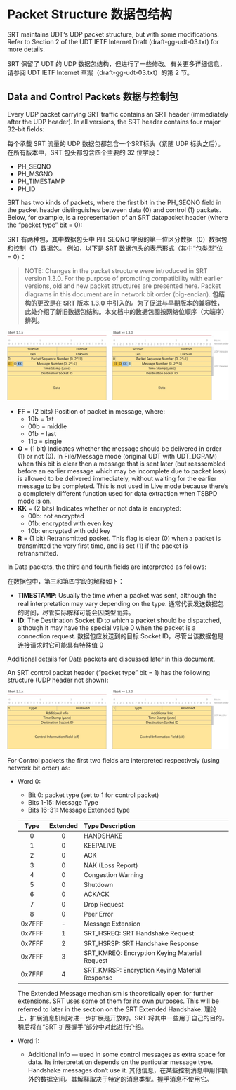 # Packet Structure **数据包结构**

SRT maintains UDT‘s UDP packet structure, but with some modifications. Refer to Section 2 of the UDT IETF Internet Draft (draft-gg-udt-03.txt) for more details.

SRT 保留了 UDT 的 UDP 数据包结构，但进行了一些修改。有关更多详细信息，请参阅 UDT IETF Internet 草案（draft-gg-udt-03.txt）的第 2 节。

## Data and Control Packets 数据与控制包

Every UDP packet carrying SRT traffic contains an SRT header (immediately after the UDP header). In all versions, the SRT header contains four major 32-bit fields:

每个承载 SRT 流量的 UDP 数据包都包含一个SRT标头（紧随 UDP 标头之后）。在所有版本中，SRT 包头都包含四个主要的 32 位字段：

* PH_SEQNO
* PH_MSGNO
* PH_TIMESTAMP 
* PH_ID

SRT has two kinds of packets, where the first bit in the PH_SEQNO field in the packet header distinguishes between data (0) and control (1) packets. Below, for example, is a representation of an SRT ​data​​ packet header (where the “packet type” bit = 0):

SRT 有两种包，其中数据包头中 PH_SEQNO 字段的第一位区分数据（0）数据包和控制（1）数据包。 例如，以下是 SRT 数据包头的表示形式（其中“包类型”位 = 0）：

> NOTE​​: ​Changes in the packet structure were introduced in SRT version 1.3.0. For the purpose of promoting compatibility with earlier versions, old and new packet structures are presented here. Packet diagrams in this document are in network bit order (big-endian). **包结构的更改是在 SRT 版本 1.3.0 中引入的。为了促进与早期版本的兼容性，此处介绍了新旧数据包结构。本文档中的数据包图按网络位顺序（大端序）排列。**

![PACKET_STRUCTURE_1](./Resources/PACKET_STRUCTURE/PACKET_STRUCTURE_1.jpg)

* **FF​**​ = (2 bits) Position of packet in message, where:
    * 10b = 1st
    * 00b = middle
    * 01b = last
    * 11b = single
* **O​**​ = (1 bit) Indicates whether the message should be delivered in order (1) or not (0). In File/Message mode (original UDT with UDT_DGRAM) when this bit is clear then a message that is sent later (but reassembled before an earlier message which may be incomplete due to packet loss) is allowed to be delivered immediately, without waiting for the earlier message to be completed. This is not used in Live mode because there‘s a completely different function used for data extraction when TSBPD mode is on.
* **KK​**​ = (2 bits) Indicates whether or not data is encrypted:
    * 00b: not encrypted
    * 01b: encrypted with even key
    * 10b: encrypted with odd key
* **R**​​ = (1 bit) Retransmitted packet. This flag is clear (0) when a packet is transmitted the very first time, and is set (1) if the packet is retransmitted.

In Data packets, the third and fourth fields are interpreted as follows:

在数据包中，第三和第四字段的解释如下：

* **TIMESTAMP**: Usually the time when a packet was sent, although the real interpretation may vary depending on the type. 通常代表发送数据包的时间，尽管实际解释可能会因类型而异。
* **ID**: The Destination Socket ID to which a packet should be dispatched, although it may have the special value 0 when the packet is a connection request. 数据包应发送到的目标 Socket ID，尽管当该数据包是连接请求时它可能具有特殊值 0

Additional details for Data packets are discussed later in this document.

An SRT ​control​​ packet header (“packet type” bit = 1) has the following structure (UDP header not shown):

![PACKET_STRUCTURE_1](./Resources/PACKET_STRUCTURE/PACKET_STRUCTURE_2.jpg)

For Control packets the first two fields are interpreted respectively (using network bit order) as:

* Word 0:
    * Bit 0: packet type (set to 1 for control packet)
    * Bits 1-15: Message Type
    * Bits 16-31: Message Extended type

    | Type | Extended | Type Description |
    | :------: | :------: | :------ |
    | 0 | 0 | HANDSHAKE |
    | 1 | 0 | KEEPALIVE |
    | 2 | 0 | ACK |
    | 3 | 0 | NAK (Loss Report) |
    | 4 | 0 | Congestion Warning  |
    | 5 | 0 | Shutdown |
    | 6 | 0 | ACKACK |
    | 7 | 0 | Drop Request |
    | 8 | 0 | Peer Error |
    | 0x7FFF | - | Message Extension |
    | 0x7FFF | 1 | SRT_HSREQ: SRT Handshake Request |
    | 0x7FFF | 2 | SRT_HSRSP: SRT Handshake Response |
    | 0x7FFF | 3 | SRT_KMREQ: Encryption Keying Material Request |
    | 0x7FFF | 4 | SRT_KMRSP: Encryption Keying Material Response |

    The Extended Message mechanism is theoretically open for further extensions. SRT uses some of them for its own purposes. This will be referred to later in the section on the SRT Extended Handshake. 理论上，扩展消息机制对进一步扩展是开放的。SRT 将其中一些用于自己的目的。 稍后将在“SRT 扩展握手”部分中对此进行介绍。

* Word 1:
    * Additional info — used in some control messages as extra space for data. Its interpretation depends on the particular message type. Handshake messages don‘t use it. 其他信息，在某些控制消息中用作额外的数据空间。其解释取决于特定的消息类型。握手消息不使用它。








